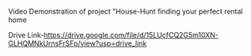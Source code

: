 Video Demonstration of project "House-Hunt finding your perfect rental home

Drive Link-https://drive.google.com/file/d/15LUcfCQ2G5m10XN-GLHQMNkUrnsFrSFp/view?usp=drive_link

